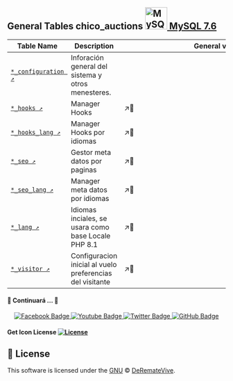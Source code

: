 
## General Tables chico_auctions <a href="https://dev.mysql.com/" title="MySQL"><img src="https://github.com/get-icon/geticon/raw/master/icons/mysql.svg" alt="MySQL" width="51px" height="51px"> MySQL 7.6 </a>

| Table Name | Description | General view |
| --- | --- | --- |
| [`*_configuration ↗`](https://github.com/derematevive/db_chico_auctions/tree/main/tables/au_configuration) | Inforación general del sistema y otros menesteres. | <img style="margin-left:344px" src="https://github.com/derematevive/db_chico_auctions/blob/main/tables/au_configuration/au_configuration.jpg" width="80" height="80"> |
| [`*_hooks ↗`](https://github.com/derematevive/db_chico_auctions/tree/main/tables/hooks) | Manager Hooks | ↗🐌 |
| [`*_hooks_lang ↗`](https://github.com/derematevive/db_chico_auctions/tree/main/tables/hooks_lang) | Manager Hooks por idiomas | ↗🐌 |
| [`*_seo ↗`](https://github.com/derematevive/db_chico_auctions/tree/main/tables/seo) | Gestor meta datos por paginas | ↗🐌 |
| [`*_seo_lang ↗`](https://github.com/derematevive/db_chico_auctions/tree/main/tables/seo_lang) | Manager meta datos por idiomas | ↗🐌 |
| [`*_lang ↗`](https://github.com/derematevive/db_chico_auctions/tree/main/tables/lang) | Idiomas inciales, se usara como base Locale PHP 8.1 | ↗🐌 |
| [`*_visitor ↗`](https://github.com/derematevive/db_chico_auctions/tree/main/tables/visitor) | Configuracion inicial al vuelo preferencias del visitante | ↗🐌 |




#### :construction: Continuará ... :construction:


<div id="badges" align="center">
  <a href="https://www.facebook.com/DeremateVive" target="_blank">
    <img src="https://img.shields.io/badge/Facebook-blue?style=for-the-badge&logo=facebook&logoColor=white" alt="Facebook Badge"/>
  </a>
  <a href="https://www.youtube.com/channel/UCD_DM-g6K01U9b9J_056Hgg" target="_blank">
    <img src="https://img.shields.io/badge/YouTube-red?style=for-the-badge&logo=youtube&logoColor=white" alt="Youtube Badge"/>
  </a>
  <a href="https://twitter.com/DeremateVive" target="_blank">
    <img src="https://img.shields.io/badge/Twitter-blue?style=for-the-badge&logo=twitter&logoColor=white" alt="Twitter Badge"/>
  </a>
   <a href="https://github.com/derematevive/chicoauctions" target="_blank">
    <img src="https://img.shields.io/badge/GitHub-white?style=for-the-badge&logo=github&logoColor=black" alt="GitHub Badge"/>
  </a>
</div>


#### Get Icon License [![License](https://img.shields.io/github/license/get-icon/geticon)](https://github.com/get-icon/geticon/blob/master/LICENSE "License")


## 📜 License

This software is licensed under the [GNU](https://github.com/derematevive/db_chico_auctions/blob/main/LICENSE) © [DeRemateVive](https://derematevive.github.io/chicoauctions/).

